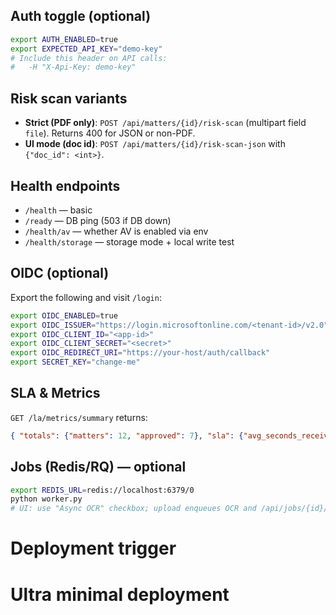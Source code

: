 ## Auth toggle (optional)
```bash
export AUTH_ENABLED=true
export EXPECTED_API_KEY="demo-key"
# Include this header on API calls:
#   -H "X-Api-Key: demo-key"
```

## Risk scan variants
- **Strict (PDF only)**: `POST /api/matters/{id}/risk-scan` (multipart field `file`). Returns 400 for JSON or non-PDF.
- **UI mode (doc id)**: `POST /api/matters/{id}/risk-scan-json` with `{"doc_id": <int>}`.

## Health endpoints
- `/health` — basic
- `/ready` — DB ping (503 if DB down)
- `/health/av` — whether AV is enabled via env
- `/health/storage` — storage mode + local write test
## OIDC (optional)
Export the following and visit `/login`:
```bash
export OIDC_ENABLED=true
export OIDC_ISSUER="https://login.microsoftonline.com/<tenant-id>/v2.0"
export OIDC_CLIENT_ID="<app-id>"
export OIDC_CLIENT_SECRET="<secret>"
export OIDC_REDIRECT_URI="https://your-host/auth/callback"
export SECRET_KEY="change-me"
```
## SLA & Metrics
`GET /la/metrics/summary` returns:
```json
{ "totals": {"matters": 12, "approved": 7}, "sla": {"avg_seconds_received_to_approved": 86400, "p50_seconds": 72000, "p90_seconds": 129600} }
```

## Jobs (Redis/RQ) — optional
```bash
export REDIS_URL=redis://localhost:6379/0
python worker.py
# UI: use "Async OCR" checkbox; upload enqueues OCR and /api/jobs/{id}/status is polled
```
# Deployment trigger
# Ultra minimal deployment
